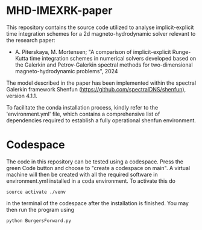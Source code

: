 # MHD-IMEXRK-paper
This repository contains the source code utilized to analyse implicit-explicit time integration schemes for a 2d magneto-hydrodynamic solver relevant to the research paper:

- A. Piterskaya, M. Mortensen; "A comparison of implicit-explicit Runge-Kutta time integration schemes in numerical solvers developed based on the Galerkin and Petrov-Galerkin spectral methods for two-dimensional magneto-hydrodynamic problems", 2024

The model described in the paper has been implemented within the spectral Galerkin framework Shenfun (https://github.com/spectralDNS/shenfun), version 4.1.1.

To facilitate the conda installation process, kindly refer to the 'environment.yml' file, which contains a comprehensive list of dependencies required to establish a fully operational shenfun environment.

# Codespace

The code in this repository can be tested using a codespace. Press the green Code button and choose to "create a codespace on main". A virtual machine will then be created with all the required software in environment.yml installed in a coda environment. To activate this do

    source activate ./venv

in the terminal of the codespace after the installation is finished. You may then run the program using

    python BurgersForward.py

